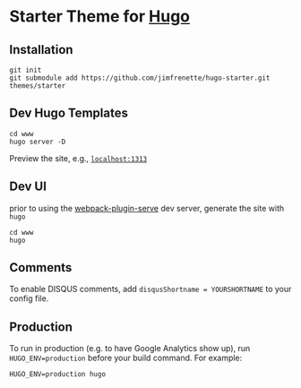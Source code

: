 # Starter Theme for [Hugo](http://gohugo.io/)

## Installation

```
git init
git submodule add https://github.com/jimfrenette/hugo-starter.git themes/starter
```

## Dev Hugo Templates

```
cd www
hugo server -D
```
Preview the site, e.g., [`localhost:1313`](http://localhost:1313/)


## Dev UI
prior to using the [webpack-plugin-serve](https://github.com/shellscape/webpack-plugin-serve) dev server, generate the site with `hugo`
```
cd www
hugo
```

## Comments

To enable DISQUS comments, add `disqusShortname = YOURSHORTNAME` to your config file.


## Production

To run in production (e.g. to have Google Analytics show up), run `HUGO_ENV=production` before your build command. For example:

```
HUGO_ENV=production hugo
```
